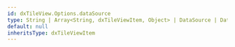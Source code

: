 ```yaml
---
id: dxTileView.Options.dataSource
type: String | Array<String, dxTileViewItem, Object> | DataSource | DataSource_Options
default: null
inheritsType: dxTileViewItem
---
```

